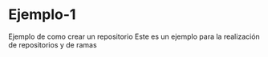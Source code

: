 # Ejemplo-1
Ejemplo de como crear un repositorio
Este es un ejemplo para la realización de repositorios y de ramas
